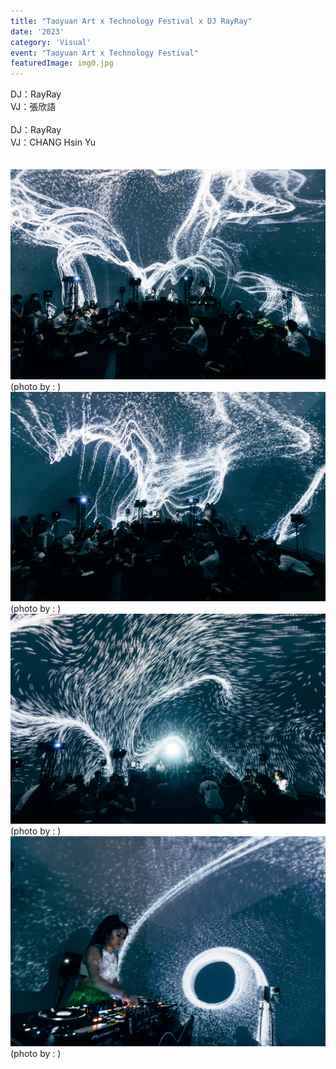 ```yaml
---
title: "Taoyuan Art x Technology Festival x DJ RayRay"
date: '2023'
category: 'Visual'
event: "Taoyuan Art x Technology Festival"
featuredImage: img0.jpg
---
```

  <div class="box">
      <div class="dscrptn">
        DJ：RayRay<br>
        VJ：張欣語<br>
        <br>
        DJ：RayRay<br>
        VJ：CHANG Hsin Yu<br>
        <br>
      </div>
  </div>

  <div class="box">
      <div class="dscrptn">
        <br>
      </div>
  </div>

  <div class="box">
      <img class="subimg" src="./img0.jpg">
      <div class="photocredit">(photo by : )</div>
  </div>
  <div class="box">
      <img class="subimg" src="./img1.jpg">
      <div class="photocredit">(photo by : )</div>
  </div>

  <div class="box">
      <img class="subimg" src="./img2.jpg">
      <div class="photocredit">(photo by : )</div>
  </div>

  <div class="box">
      <img class="subimg" src="./img4.jpg">
      <div class="photocredit">(photo by : )</div>
  </div>

  <div class="box"></div>


  <div class="box"></div>


